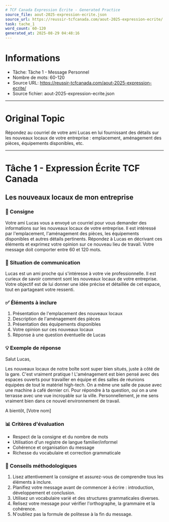 ```yaml
---
# TCF Canada Expression Écrite - Generated Practice
source_file: aout-2025-expression-ecrite.json
source_url: https://reussir-tcfcanada.com/aout-2025-expression-ecrite/
task: tache_1
word_count: 60-120
generated_at: 2025-08-29 04:48:16
---
```


# Informations
- Tâche: Tâche 1 - Message Personnel
- Nombre de mots: 60-120
- Source URL: https://reussir-tcfcanada.com/aout-2025-expression-ecrite/
- Source fichier: aout-2025-expression-ecrite.json

---

# Original Topic
Répondez au courriel de votre ami Lucas en lui fournissant des détails sur les nouveaux locaux de votre entreprise : emplacement, aménagement des pièces, équipements disponibles, etc.

---

# Tâche 1 - Expression Écrite TCF Canada
## Les nouveaux locaux de mon entreprise

### 📝 Consigne
Votre ami Lucas vous a envoyé un courriel pour vous demander des informations sur les nouveaux locaux de votre entreprise. Il est intéressé par l'emplacement, l'aménagement des pièces, les équipements disponibles et autres détails pertinents. Répondez à Lucas en décrivant ces éléments et exprimez votre opinion sur ce nouveau lieu de travail. Votre message doit comporter entre 60 et 120 mots.

### 🎯 Situation de communication
Lucas est un ami proche qui s'intéresse à votre vie professionnelle. Il est curieux de savoir comment sont les nouveaux locaux de votre entreprise. Votre objectif est de lui donner une idée précise et détaillée de cet espace, tout en partageant votre ressenti.

### ✅ Éléments à inclure
1. Présentation de l'emplacement des nouveaux locaux
2. Description de l'aménagement des pièces
3. Présentation des équipements disponibles
4. Votre opinion sur ces nouveaux locaux
5. Réponse à une question éventuelle de Lucas

### 💡 Exemple de réponse
Salut Lucas,

Les nouveaux locaux de notre boîte sont super bien situés, juste à côté de la gare. C'est vraiment pratique ! L'aménagement est bien pensé avec des espaces ouverts pour travailler en équipe et des salles de réunions équipées de tout le matériel high-tech. On a même une salle de pause avec une machine à café dernier cri. Pour répondre à ta question, oui on a une terrasse avec une vue incroyable sur la ville. Personnellement, je me sens vraiment bien dans ce nouvel environnement de travail. 

A bientôt,
[Votre nom]

### 📊 Critères d'évaluation
- Respect de la consigne et du nombre de mots
- Utilisation d'un registre de langue familier/informel
- Cohérence et organisation du message
- Richesse du vocabulaire et correction grammaticale

### 🔧 Conseils méthodologiques
1. Lisez attentivement la consigne et assurez-vous de comprendre tous les éléments à inclure.
2. Planifiez votre message avant de commencer à écrire : introduction, développement et conclusion.
3. Utilisez un vocabulaire varié et des structures grammaticales diverses.
4. Relisez votre message pour vérifier l'orthographe, la grammaire et la cohérence.
5. N'oubliez pas la formule de politesse à la fin du message.